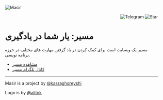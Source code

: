 ![Masir](https://raw.githubusercontent.com/masir-me/masir/main/graphics/readme-logo.png)

<p align="end">
  <img alt="Telegram" src="https://persian-badge.vercel.app/api/badge/%D8%AA%D9%84%DA%AF%D8%B1%D8%A7%D9%85-%D8%B9%D8%B6%D9%88%20%D8%B4%D9%88%DB%8C%D8%AF-0088CC?logo=telegram&logoColor=white">
  <img alt="Star" src="https://persian-badge.vercel.app/api/github/stars/masir-me/masir">
</p>
  

# مسیر: یار شما در یادگیری

مسیر یک وبسایت است برای کمک کردن در یاد گرفتن مهارت های مختلف در حوزه برنامه نویسی.

- [مشاهده مسیر](https://masir.me)
- [کانال تلگرام مسیر](https://t.me/my_masir)

---

Masir is a project by [@kasraghoreyshi](https://github.com/kasraghoreyshi)

Logo is by [@alitnk](https://github.com/alitnk)
